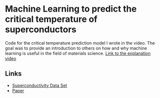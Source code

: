 # Machine Learning to predict the critical temperature of superconductors

Code for the critical temperature prediction model I wrote in the video. The goal was to provide an introduction to others on how and why machine learning is useful in the field of materials science. [Link to the explanation video](https://www.youtube.com/watch?v=bq95oFRvFto)

## Links
* [Superconductivity Data Set](https://archive.ics.uci.edu/ml/datasets/Superconductivty+Data)
* [Paper](https://www.nature.com/articles/s41524-018-0085-8.pdf)

